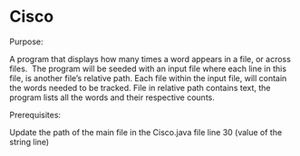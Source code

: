 # Cisco

Purpose:

A program that displays how many times a word appears in a file, or across files.  The
program will be seeded with an input file where each line in this file, is another file’s relative path.
Each file within the input file, will contain the words needed to be tracked.
File in relative path contains text, the program lists all the words and their respective counts.
 
Prerequisites:

Update the path of the main file in the Cisco.java file line 30 (value of the string line)

